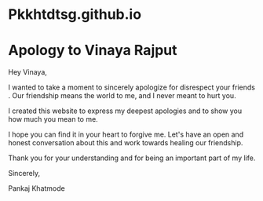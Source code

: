 # Pkkhtdtsg.github.io
<!DOCTYPE html>
 <html>
     <head> 
        <title>Apology Website</title>
     </head> 
     <body> 
        <h1>Apology to Vinaya Rajput</h1>
         <p>Hey Vinaya,</p>
          <p>I wanted to take a moment to sincerely apologize for disrespect your friends . Our friendship means the world to me, and I never meant to hurt you.</p> 
          <p>I created this website to express my deepest apologies and to show you how much you mean to me. </p>
          <p>I hope you can find it in your heart to forgive me. Let's have an open and honest conversation about this and work towards healing our friendship.</p> 
          <p>Thank you for your understanding and for being an important part of my life.</p> <p>Sincerely,</p> <p>Pankaj Khatmode</p>
         </body> 
</html>
